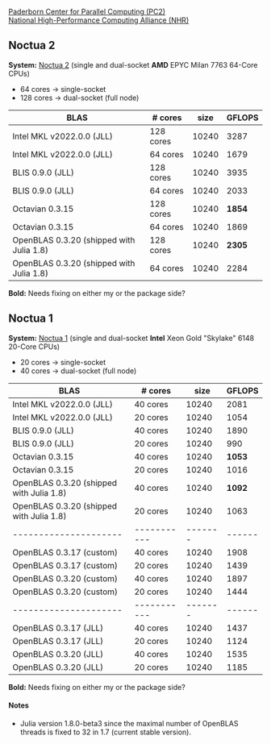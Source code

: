 [Paderborn Center for Parallel Computing (PC2)](https://pc2.uni-paderborn.de/)    
[National High-Performance Computing Alliance (NHR)](https://www.nhr-verein.de/)

## Noctua 2

**System:** [Noctua 2](https://pc2.uni-paderborn.de/hpc-services/available-systems/noctua2) (single and dual-socket **AMD** EPYC Milan 7763 64-Core CPUs)
* 64 cores -> single-socket
* 128 cores -> dual-socket (full node)

| BLAS | # cores | size | GFLOPS |
|---------------------|-----------|-------|------|
| Intel MKL v2022.0.0 (JLL) | 128 cores | 10240 | 3287 |
| Intel MKL v2022.0.0 (JLL) | 64 cores  | 10240 | 1679 |
| BLIS 0.9.0 (JLL)          | 128 cores | 10240 | 3935 |
| BLIS 0.9.0 (JLL)          | 64 cores  | 10240 | 2033 |
| Octavian 0.3.15     | 128 cores | 10240 | **1854** |
| Octavian 0.3.15     | 64 cores  | 10240 | 1869 |
| OpenBLAS 0.3.20 (shipped with Julia 1.8)    | 128 cores | 10240 | **2305** |
| OpenBLAS 0.3.20 (shipped with Julia 1.8)     | 64 cores  | 10240 | 2284 |

**Bold:** Needs fixing on either my or the package side?

## Noctua 1

**System:** [Noctua 1](https://pc2.uni-paderborn.de/hpc-services/available-systems/noctua1) (single and dual-socket **Intel** Xeon Gold "Skylake" 6148 20-Core CPUs)
* 20 cores -> single-socket
* 40 cores -> dual-socket (full node)

| BLAS | # cores | size | GFLOPS |
|---------------------|-----------|-------|------|
| Intel MKL v2022.0.0 (JLL) | 40 cores | 10240 | 2081 |
| Intel MKL v2022.0.0 (JLL) | 20 cores  | 10240 | 1054 |
| BLIS 0.9.0 (JLL)          | 40 cores | 10240 | 1890 |
| BLIS 0.9.0 (JLL)          | 20 cores  | 10240 | 990 |
| Octavian 0.3.15     | 40 cores | 10240 | **1053** |
| Octavian 0.3.15     | 20 cores  | 10240 | 1016 |
| OpenBLAS 0.3.20 (shipped with Julia 1.8)    | 40 cores | 10240 | **1092** |
| OpenBLAS 0.3.20 (shipped with Julia 1.8)     | 20 cores  | 10240 | 1063 |
|---------------------|-----------|-------|------|
| OpenBLAS 0.3.17 (custom)    | 40 cores | 10240 | 1908 |
| OpenBLAS 0.3.17 (custom)     | 20 cores  | 10240 | 1439 |
| OpenBLAS 0.3.20 (custom)    | 40 cores | 10240 | 1897 |
| OpenBLAS 0.3.20 (custom)     | 20 cores  | 10240 | 1444 |
|---------------------|-----------|-------|------|
| OpenBLAS 0.3.17 (JLL)    | 40 cores | 10240 | 1437 |
| OpenBLAS 0.3.17 (JLL)     | 20 cores  | 10240 | 1124 |
| OpenBLAS 0.3.20 (JLL)    | 40 cores | 10240 | 1535 |
| OpenBLAS 0.3.20 (JLL)     | 20 cores  | 10240 | 1185 |

**Bold:** Needs fixing on either my or the package side?

#### Notes
* Julia version 1.8.0-beta3 since the maximal number of OpenBLAS threads is fixed to 32 in 1.7 (current stable version).
